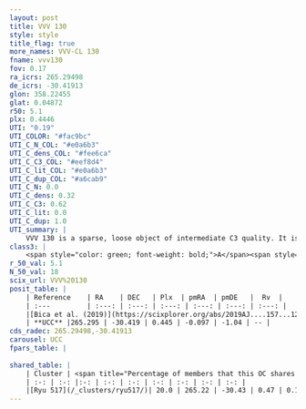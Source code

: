 ```yaml
---
layout: post
title: VVV 130
style: style
title_flag: true
more_names: VVV-CL 130
fname: vvv130
fov: 0.17
ra_icrs: 265.29498
de_icrs: -30.41913
glon: 358.22455
glat: 0.04872
r50: 5.1
plx: 0.4446
UTI: "0.19"
UTI_COLOR: "#fac9bc"
UTI_C_N_COL: "#e0a6b3"
UTI_C_dens_COL: "#fee6ca"
UTI_C_C3_COL: "#eef8d4"
UTI_C_lit_COL: "#e0a6b3"
UTI_C_dup_COL: "#a6cab9"
UTI_C_N: 0.0
UTI_C_dens: 0.32
UTI_C_C3: 0.62
UTI_C_lit: 0.0
UTI_C_dup: 1.0
UTI_summary: |
    VVV 130 is a sparse, loose object of intermediate C3 quality. It is rarely studied in the literature, with no articles listed in the last 6 years.<br><br>This object shares a small percentage of members with at least one entry reported in the same catalogue.<br><br><span style="color: #99180f; font-weight: bold;">Warning: </span>contains less than 25 stars with <i>P>0.5</i> estimated.
class3: |
    <span style="color: green; font-weight: bold;">A</span><span style="color: red; font-weight: bold;">C</span>
r_50_val: 5.1
N_50_val: 18
scix_url: VVV%20130
posit_table: |
    | Reference    | RA    | DEC   | Plx  | pmRA  | pmDE   |  Rv  |
    | :---         | :---: | :---: | :---: | :---: | :---: | :---: |
    |[Bica et al. (2019)](https://scixplorer.org/abs/2019AJ....157...12B) | 265.294 | -30.444 | -- | -- | -- | -- |
    | **UCC** |265.295 | -30.419 | 0.445 | -0.097 | -1.04 | -- | 
cds_radec: 265.29498,-30.41913
carousel: UCC
fpars_table: |
    
shared_table: |
    | Cluster | <span title="Percentage of members that this OC shares with the ones listed">%</span>   | RA   | DEC   | Plx   | pmRA  | pmDE  | Rv | UTI |
    | :-: | :-: |:-: | :-: | :-: | :-: | :-: | :-: | :-: |
    |[Ryu 517](/_clusters/ryu517/)| 20.0 | 265.22 | -30.43 | 0.47 | 0.13 | -1.01 | -- |0.28 |
---
```

